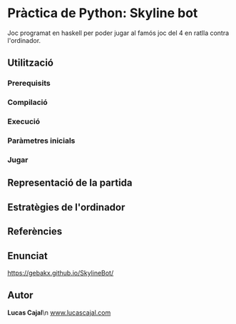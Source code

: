 # Pràctica de Python: Skyline bot

Joc programat en haskell per poder jugar al famós joc del 4 en ratlla contra l'ordinador.

## Utilització

### Prerequisits

### Compilació

### Execució

### Paràmetres inicials

### Jugar

## Representació de la partida

## Estratègies de l'ordinador

## Referències

## Enunciat

https://gebakx.github.io/SkylineBot/

## Autor

**Lucas Cajal**\n
www.lucascajal.com
